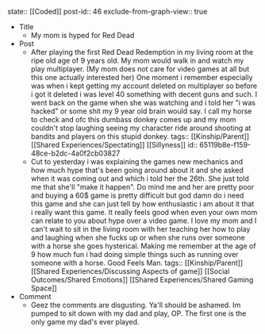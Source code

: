 state:: [[Coded]]
post-id:: 46
exclude-from-graph-view:: true

- Title
	- My mom is hyped for Red Dead
- Post
	- After playing the first Red Dead Redemption in my living room at the ripe old age of 9 years old. My mom would walk in and watch my play multiplayer. (My mom does not care for video games at all but this one actually interested her) One moment i remember especially was when i kept getting my account deleted on multiplayer so before i got it deleted i was level 40 something with decent guns and such. I went back on the game when she was watching and i told her "i was hacked" or some shit my 9 year old brain would say. I call my horse to check and ofc this dumbass donkey comes up and my mom couldn't stop laughing seeing my character ride around shooting at bandits and players on this stupid donkey.
	  tags:: [[Kinship/Parent]] [[Shared Experiences/Spectating]] [[Sillyness]]
	  id:: 65119b8e-f159-48ce-b2dc-4a0f2cb03827
	- Cut to yesterday i was explaining the games new mechanics and how much hype that's been going around about it and she asked when it was coming out and which i told her the 26th. She just told me that she'll "make it happen". Do mind me and her are pretty poor and buying a 60$ game is pretty difficult but god damn do i need this game and she can just tell by how enthusiastic i am about it that i really want this game. It really feels good when even your own mom can relate to you about hype over a video game. I love my mom and I can't wait to sit in the living room with her teaching her how to play and laughing when she fucks up or when she runs over someone with a horse she goes hysterical. Making me remember at the age of 9 how much fun i had doing simple things such as running over someone with a horse. Good Feels Man.
	  tags:: [[Kinship/Parent]] [[Shared Experiences/Discussing Aspects of game]] [[Social Outcomes/Shared Emotions]] [[Shared Experiences/Shared Gaming Space]]
- Comment
	- Geez the comments are disgusting. Ya'll should be ashamed. Im pumped to sit down with my dad and play, OP. The first one is the only game my dad's ever played.